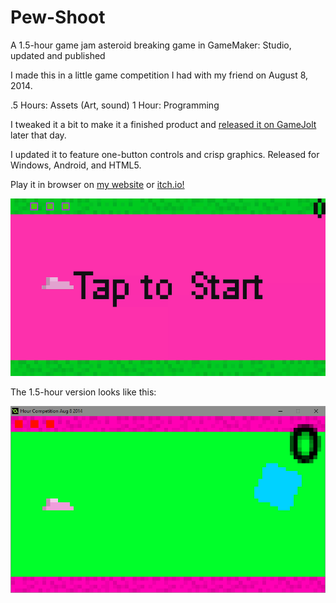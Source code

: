 # Pew-Shoot
A 1.5-hour game jam asteroid breaking game in GameMaker: Studio, updated and published

I made this in a little game competition I had with my friend on August 8, 2014.

.5 Hours: Assets (Art, sound)
1 Hour: Programming

I tweaked it a bit to make it a finished product and [released it on GameJolt](https://gamejolt.com/games/pew-shoot/31751) later that day.

I updated it to feature one-button controls and crisp graphics. Released for Windows, Android, and HTML5.

Play it in browser on [my website](https://www.tjcouch.xyz/pew-shoot) or [itch.io!](https://kanestaff.itch.io/pew-shoot)

![](https://github.com/tjcouch1/Pew-Shoot/blob/master/Screens/pewshootv1.1.gif)

The 1.5-hour version looks like this:

![](https://github.com/tjcouch1/Pew-Shoot/blob/master/Screens/pewshoot1.5.gif)
